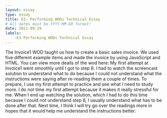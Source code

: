 ```yaml
---
layout: essay
type: essay
title: E3- Performing WODs Technical Essay
# All dates must be YYYY-MM-DD format!
date: 2021-09-29
labels:
    -E3 Performing WODs Technical Essay
---
```


The Invoice1 WOD taught us how to create a basic sales invoice. We used five different example items and made the invoice by using JavaScript and HTML. You can view more deails of the wod here: <a href=https://dport96.github.io/ITM352/morea/060.expressions-operators/experience-preparing-for-WOD.html></a>
My first attempt at Invoice1 went smoothly until I got to step 8. I had to watch the screencast solution to understand what to do because I could not understand what the instructions were saying after re-reading them a couple of times.
To prepare, I use my first attempt to practice and see what I need to study more. I do not time my first attempt because it makes it really stressful for me. When I end up watching the solution, which I had to do this time because I could not understand step 8, I usually understand what has to be done after that.
Next time, I think I will try go over the readings more in hopes that it would help me understand the instructions better.